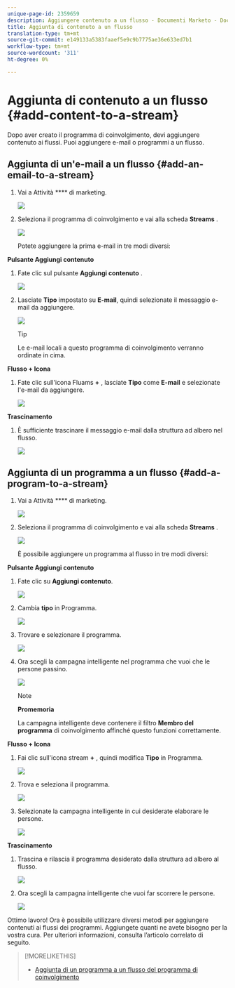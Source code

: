 ```yaml
---
unique-page-id: 2359659
description: Aggiungere contenuto a un flusso - Documenti Marketo - Documentazione prodotto
title: Aggiunta di contenuto a un flusso
translation-type: tm+mt
source-git-commit: e149133a5383faaef5e9c9b7775ae36e633ed7b1
workflow-type: tm+mt
source-wordcount: '311'
ht-degree: 0%

---
```



# Aggiunta di contenuto a un flusso {#add-content-to-a-stream}

Dopo aver creato il programma di coinvolgimento, devi aggiungere contenuto ai flussi. Puoi aggiungere e-mail o programmi a un flusso.

## Aggiunta di un&#39;e-mail a un flusso {#add-an-email-to-a-stream}

1. Vai a Attività **** di marketing.

   ![](assets/login-marketing-activities-1.png)

1. Seleziona il programma di coinvolgimento e vai alla scheda **Streams** .

   ![](assets/streamstab.jpg)

   Potete aggiungere la prima e-mail in tre modi diversi:

**Pulsante Aggiungi contenuto**

1. Fate clic sul pulsante **Aggiungi contenuto** .

   ![](assets/addcontentbutton.jpg)

1. Lasciate **Tipo** impostato su **E-mail**, quindi selezionate il messaggio e-mail da aggiungere.

   ![](assets/image2014-9-15-15-3a44-3a58.png)

   >[!TIP]
   >
   >Le e-mail locali a questo programma di coinvolgimento verranno ordinate in cima.

**Flusso + Icona**

1. Fate clic sull&#39;icona Fluams **+** , lasciate **Tipo** come **E-mail** e selezionate l&#39;e-mail da aggiungere.

   ![](assets/image2014-9-15-15-3a45-3a25.png)

**Trascinamento**

1. È sufficiente trascinare il messaggio e-mail dalla struttura ad albero nel flusso.

   ![](assets/dragstreamcontent.jpg)

## Aggiunta di un programma a un flusso {#add-a-program-to-a-stream}

1. Vai a Attività **** di marketing.

   ![](assets/login-marketing-activities-1.png)

1. Seleziona il programma di coinvolgimento e vai alla scheda **Streams** .

   ![](assets/streamstab.jpg)

   È possibile aggiungere un programma al flusso in tre modi diversi:

**Pulsante Aggiungi contenuto**

1. Fate clic su **Aggiungi contenuto**.

   ![](assets/image2014-9-15-15-3a45-3a51.png)

1. Cambia **tipo** in Programma.

   ![](assets/image2014-9-15-15-3a46-3a0.png)

1. Trovare e selezionare il programma.

   ![](assets/image2014-9-15-15-3a46-3a11.png)

1. Ora scegli la campagna intelligente nel programma che vuoi che le persone passino.

   ![](assets/image2014-9-15-15-3a46-3a17.png)

   >[!NOTE]
   >
   >**Promemoria**
   >
   >
   >La campagna intelligente deve contenere il filtro **Membro del programma** di coinvolgimento affinché questo funzioni correttamente.

**Flusso + Icona**

1. Fai clic sull&#39;icona stream **+** , quindi modifica **Tipo** in Programma.

   ![](assets/image2014-9-15-15-3a46-3a43.png)

1. Trova e seleziona il programma.

   ![](assets/image2014-9-15-15-3a46-3a49.png)

1. Selezionate la campagna intelligente in cui desiderate elaborare le persone.

   ![](assets/image2014-9-15-15-3a46-3a54.png)

**Trascinamento**

1. Trascina e rilascia il programma desiderato dalla struttura ad albero al flusso.

   ![](assets/streamcadence.jpg)

1. Ora scegli la campagna intelligente che vuoi far scorrere le persone.

   ![](assets/image2014-9-15-15-3a47-3a8.png)

Ottimo lavoro! Ora è possibile utilizzare diversi metodi per aggiungere contenuti ai flussi dei programmi. Aggiungete quanti ne avete bisogno per la vostra cura. Per ulteriori informazioni, consulta l’articolo correlato di seguito.

>[!MORELIKETHIS]
>
>* [Aggiunta di un programma a un flusso del programma di coinvolgimento](adding-a-program-to-an-engagement-program-stream.md)

>



